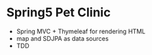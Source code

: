 # Spring5 Pet Clinic

- Spring MVC + Thymeleaf for rendering HTML
- map and SDJPA as data sources
- TDD